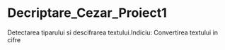 # Decriptare_Cezar_Proiect1
Detectarea tiparului si descifrarea textului.Indiciu: Convertirea textului in cifre
